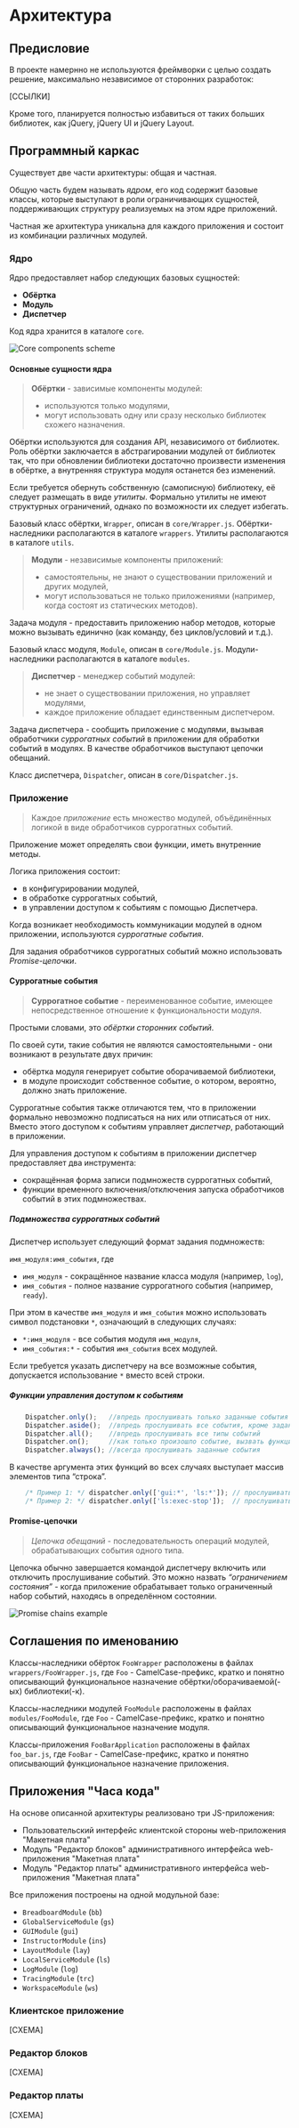[core1]: asset/core1.png "Core components scheme"
[chains1]: asset/chains1.png "Promise chains example"

# Архитектура

## Предисловие

В проекте намернно не используются фреймворки с целью создать решение, 
максимально независимое от сторонних разработок:

[ССЫЛКИ]

Кроме того, планируется полностью избавиться от таких больших библиотек, как jQuery, jQuery UI и jQuery Layout.

## Программный каркас

Существует две части архитектуры: общая и частная.

Общую часть будем называть _ядром_, его код содержит базовые классы, 
которые выступают в роли ограничивающих сущностей, поддерживающих структуру реализуемых на этом ядре приложений.

Частная же архитектура уникальна для каждого приложения и состоит из комбинации различных модулей.

### Ядро

Ядро предоставляет набор следующих базовых сущностей:

* __Обёртка__
* __Модуль__
* __Диспетчер__

Код ядра хранится в каталоге `core`.

![Core components scheme][core1]

#### Основные сущности ядра

> __Обёртки__ - зависимые компоненты модулей:
> 
> * используются только модулями,
> * могут использовать одну или сразу несколько библиотек схожего назначения.

Обёртки используются для создания API, независимого от библиотек.
Роль обёртки заключается в абстрагировании модулей от библиотек так, что при обновлении библиотеки
достаточно произвести изменения в обёртке, а внутренняя структура модуля останется без изменений.

Если требуется обернуть собственную (самописную) библиотеку, её следует размещать в виде _утилиты_.
Формально утилиты не имеют структурных ограничений, однако по возможности их следует избегать. 

Базовый класс обёртки, `Wrapper`, описан в `core/Wrapper.js`.
Обёртки-наследники располагаются в каталоге `wrappers`.
Утилиты располагаются в каталоге `utils`.

> __Модули__ - независимые компоненты приложений:
>
> * самостоятельны, не знают о существовании приложений и других модулей,
> * могут использоваться не только приложениями (например, когда состоят из статических методов).

Задача модуля - предоставить приложению набор методов, которые можно вызывать единично
(как команду, без циклов/условий и т.д.). 

Базовый класс модуля, `Module`, описан в `core/Module.js`.
Модули-наследники располагаются в каталоге `modules`.

> __Диспетчер__ - менеджер событий модулей:
>
> * не знает о существовании приложения, но управляет модулями,
> * каждое приложение обладает единственным диспетчером.

Задача диспетчера - сообщить приложение с модулями, вызывая обработчики _суррогатных событий_ в приложении 
для обработки событий в модулях. В качестве обработчиков выступают цепочки обещаний.

Класс диспетчера, `Dispatcher`, описан в `core/Dispatcher.js`.

### Приложение

> Каждое _приложение_ есть множество модулей, объёдинённых логикой в виде обработчиков 
> суррогатных событий.

Приложение может определять свои функции, иметь внутренние методы. 

Логика приложения состоит:
* в конфигурировании модулей,
* в обработке суррогатных событий,
* в управлении доступом к событиям с помощью Диспетчера.

Когда возникает необходимость коммуникации модулей в одном приложении, 
используются _суррогатные события_.

Для задания обработчиков суррогатных событий можно использовать _Promise-цепочки_.

#### Суррогатные события

> __Суррогатное событие__ - переименованное событие, имеющее непосредственное отношение к функциональности модуля.

Простыми словами, это _обёртки сторонних событий_.

По своей сути, такие события не являются самостоятельными - они возникают в результате двух причин:
* обёртка модуля генерирует событие оборачиваемой библиотеки,
* в модуле происходит собственное событие, о котором, вероятно, должно знать приложение.

Суррогатные события также отличаются тем, 
что в приложении формально невозможно подписаться на них или отписаться от них.
Вместо этого доступом к событиям управляет _диспетчер_, работающий в приложении.

Для управления доступом к событиям в приложении диспетчер предоставляет два инструмента:
* сокращённая форма записи подмножеств суррогатных событий,
* функции временного включения/отключения запуска обработчиков событий в этих подмножествах.

##### Подмножества суррогатных событий

Диспетчер использует следующий формат задания подмножеств:

`имя_модуля:имя_события`, где 

* `имя_модуля` - сокращённое название класса модуля (например, `log`),
* `имя_события` - полное название суррогатного события (например, `ready`).

При этом в качестве `имя_модуля` и `имя_события` можно использовать символ подстановки `*`,
означающий в следующих случаях:
* `*:имя_модуля` - все события модуля `имя_модуля`,
* `имя_события:*` - события `имя_события` всех модулей.

Если требуется указать диспетчеру на все возможные события, допускается использование `*` 
вместо всей строки.

##### Функции управления доступом к событиям

```javascript
    Dispatcher.only();   //впредь прослушивать только заданные события
	Dispatcher.aside();  //впредь прослушивать все события, кроме заданных
	Dispatcher.all();    //впредь прослушивать все типы событий
	Dispatcher.on();     //как только произошло событие, вызвать функцию
	Dispatcher.always(); //всегда прослушивать заданные события 
```

В качестве аргумента этих функций во всех случаях выступает массив элементов типа “строка”.

```javascript
    /* Пример 1: */ dispatcher.only(['gui:*', 'ls:*']); // прослушивать только события модулей GUI и LocalServer
    /* Пример 2: */ dispatcher.only(['ls:exec-stop']);  // прослушивать только событие останова кода от локального сервера
```

#### Promise-цепочки

>_Цепочка обещаний_ - последовательность операций модулей, обрабатывающих события одного типа. 

Цепочка обычно завершается командой диспетчеру включить или отключить прослушивание событий. 
Это можно назвать _“ограничением состояния”_ - когда приложение обрабатывает только ограниченный 
набор событий, находясь в определённом состоянии.

![Promise chains example][chains1]

## Соглашения по именованию

Классы-наследники обёрток `FooWrapper` расположены в файлах `wrappers/FooWrapper.js`, где `Foo` - CamelCase-префикс, 
кратко и понятно описывающий функциональное назначение обёртки/оборачиваемой(-ых) библиотеки(-к).

Классы-наследники модулей `FooModule` расположены в файлах `modules/FooModule`, где `Foo` - CamelCase-префикс, 
кратко и понятно описывающий функциональное назначение модуля.

Классы-приложения `FooBarApplication` расположены в файлах `foo_bar.js`, где `FooBar` - CamelCase-префикс, 
кратко и понятно описывающий функциональное назначение приложения.

## Приложения "Часа кода"

На основе описанной архитектуры реализовано три JS-приложения:

* Пользовательский интерфейс клиентской стороны web-приложения "Макетная плата"
* Модуль "Редактор блоков" административного интерфейса web-приложения "Макетная плата"
* Модуль "Редактор платы" административного интерфейса web-приложения "Макетная плата"

Все приложения построены на одной модульной базе:

* `BreadboardModule` (`bb`)
* `GlobalServiceModule` (`gs`)
* `GUIModule` (`gui`)
* `InstructorModule` (`ins`)
* `LayoutModule` (`lay`)
* `LocalServiceModule` (`ls`)
* `LogModule` (`log`)
* `TracingModule` (`trc`)
* `WorkspaceModule` (`ws`)

### Клиентское приложение

[СХЕМА]

### Редактор блоков

[СХЕМА]

### Редактор платы

[СХЕМА]